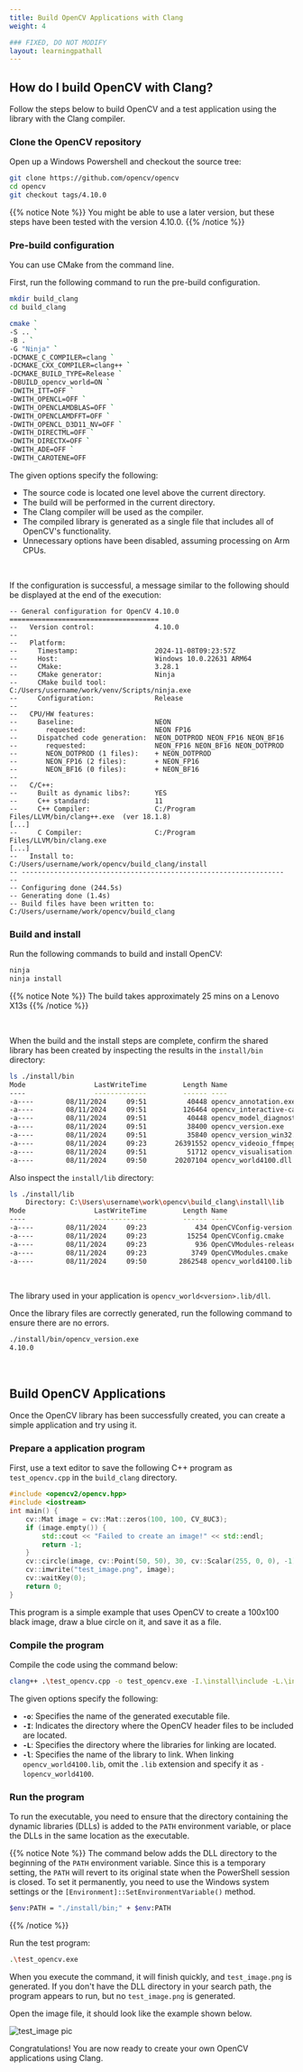 ```yaml
---
title: Build OpenCV Applications with Clang
weight: 4

### FIXED, DO NOT MODIFY
layout: learningpathall
---
```


## How do I build OpenCV with Clang?

Follow the steps below to build OpenCV and a test application using the library with the Clang compiler.

### Clone the OpenCV repository

Open up a Windows Powershell and checkout the source tree:

```bash
git clone https://github.com/opencv/opencv
cd opencv
git checkout tags/4.10.0
```

{{% notice Note %}}
You might be able to use a later version, but these steps have been tested with the version 4.10.0.
{{% /notice %}}

### Pre-build configuration

You can use CMake from the command line. 

First, run the following command to run the pre-build configuration. 

```bash
mkdir build_clang
cd build_clang

cmake `
-S .. `
-B . `
-G "Ninja" `
-DCMAKE_C_COMPILER=clang `
-DCMAKE_CXX_COMPILER=clang++ `
-DCMAKE_BUILD_TYPE=Release `
-DBUILD_opencv_world=ON `
-DWITH_ITT=OFF `
-DWITH_OPENCL=OFF `
-DWITH_OPENCLAMDBLAS=OFF `
-DWITH_OPENCLAMDFFT=OFF `
-DWITH_OPENCL_D3D11_NV=OFF `
-DWITH_DIRECTML=OFF `
-DWITH_DIRECTX=OFF `
-DWITH_ADE=OFF `
-DWITH_CAROTENE=OFF
```

The given options specify the following:
- The source code is located one level above the current directory.
- The build will be performed in the current directory.
- The Clang compiler will be used as the compiler.
- The compiled library is generated as a single file that includes all of OpenCV's functionality.
- Unnecessary options have been disabled, assuming processing on Arm CPUs.

&nbsp;

If the configuration is successful, a message similar to the following should be displayed at the end of the execution:

```
-- General configuration for OpenCV 4.10.0 =====================================
--   Version control:               4.10.0
--
--   Platform:
--     Timestamp:                   2024-11-08T09:23:57Z
--     Host:                        Windows 10.0.22631 ARM64
--     CMake:                       3.28.1
--     CMake generator:             Ninja
--     CMake build tool:            C:/Users/username/work/venv/Scripts/ninja.exe
--     Configuration:               Release
--
--   CPU/HW features:
--     Baseline:                    NEON
--       requested:                 NEON FP16
--     Dispatched code generation:  NEON_DOTPROD NEON_FP16 NEON_BF16
--       requested:                 NEON_FP16 NEON_BF16 NEON_DOTPROD
--       NEON_DOTPROD (1 files):    + NEON_DOTPROD
--       NEON_FP16 (2 files):       + NEON_FP16
--       NEON_BF16 (0 files):       + NEON_BF16
--
--   C/C++:
--     Built as dynamic libs?:      YES
--     C++ standard:                11
--     C++ Compiler:                C:/Program Files/LLVM/bin/clang++.exe  (ver 18.1.8)
[...]
--     C Compiler:                  C:/Program Files/LLVM/bin/clang.exe
[...]
--   Install to:                    C:/Users/username/work/opencv/build_clang/install
-- -----------------------------------------------------------------
--
-- Configuring done (244.5s)
-- Generating done (1.4s)
-- Build files have been written to: C:/Users/username/work/opencv/build_clang
```

### Build and install

Run the following commands to build and install OpenCV:

```bash
ninja
ninja install
```

{{% notice Note %}}
The build takes approximately 25 mins on a Lenovo X13s
{{% /notice %}}

&nbsp;

When the build and the install steps are complete, confirm the shared library has been created by inspecting the results in the `install/bin` directory:

```bash { output_lines = "2-11" }
ls ./install/bin
Mode                 LastWriteTime         Length Name
----                 -------------         ------ ----
-a----        08/11/2024     09:51          40448 opencv_annotation.exe
-a----        08/11/2024     09:51         126464 opencv_interactive-calibration.exe
-a----        08/11/2024     09:51          40448 opencv_model_diagnostics.exe
-a----        08/11/2024     09:51          38400 opencv_version.exe
-a----        08/11/2024     09:51          35840 opencv_version_win32.exe
-a----        08/11/2024     09:23       26391552 opencv_videoio_ffmpeg4100_64.dll
-a----        08/11/2024     09:51          51712 opencv_visualisation.exe
-a----        08/11/2024     09:50       20207104 opencv_world4100.dll
```

Also inspect the  `install/lib` directory:

```bash { output_lines = "2-9" }
ls ./install/lib
    Directory: C:\Users\username\work\opencv\build_clang\install\lib
Mode                 LastWriteTime         Length Name
----                 -------------         ------ ----
-a----        08/11/2024     09:23            434 OpenCVConfig-version.cmake
-a----        08/11/2024     09:23          15254 OpenCVConfig.cmake
-a----        08/11/2024     09:23            936 OpenCVModules-release.cmake
-a----        08/11/2024     09:23           3749 OpenCVModules.cmake
-a----        08/11/2024     09:50        2862548 opencv_world4100.lib
```

&nbsp;

The library used in your application is `opencv_world<version>.lib/dll`. 

Once the library files are correctly generated, run the following command to ensure there are no errors.

```bash { output_lines = "2" }
./install/bin/opencv_version.exe
4.10.0
```

&nbsp;

## Build OpenCV Applications

Once the OpenCV library has been successfully created, you can create a simple application and try using it.

### Prepare a application program

First, use a text editor to save the following C++ program as `test_opencv.cpp` in the `build_clang` directory.

```cpp
#include <opencv2/opencv.hpp>
#include <iostream>
int main() {
    cv::Mat image = cv::Mat::zeros(100, 100, CV_8UC3);
    if (image.empty()) {
        std::cout << "Failed to create an image!" << std::endl;
        return -1;
    }
    cv::circle(image, cv::Point(50, 50), 30, cv::Scalar(255, 0, 0), -1);
    cv::imwrite("test_image.png", image);
    cv::waitKey(0);
    return 0;
}
```

This program is a simple example that uses OpenCV to create a 100x100 black image, draw a blue circle on it, and save it as a file.

### Compile the program

Compile the code using the command below: 

```bash
clang++ .\test_opencv.cpp -o test_opencv.exe -I.\install\include -L.\install\lib -lopencv_world4100
```

The given options specify the following:
* __`-o`__: Specifies the name of the generated executable file.
* __`-I`__: Indicates the directory where the OpenCV header files to be included are located.
* __`-L`__: Specifies the directory where the libraries for linking are located.
* __`-l`__: Specifies the name of the library to link. When linking `opencv_world4100.lib`, omit the `.lib` extension and specify it as `-lopencv_world4100`.

### Run the program

To run the executable, you need to ensure that the directory containing the dynamic libraries (DLLs) is added to the `PATH` environment variable, or place the DLLs in the same location as the executable. 

{{% notice Note %}}
The command below adds the DLL directory to the beginning of the `PATH` environment variable. Since this is a temporary setting, the `PATH` will revert to its original state when the PowerShell session is closed. To set it permanently, you need to use the Windows system settings or the `[Environment]::SetEnvironmentVariable()` method.

```bash
$env:PATH = "./install/bin;" + $env:PATH
```
{{% /notice %}}

Run the test program:

```bash
.\test_opencv.exe
```

When you execute the command, it will finish quickly, and `test_image.png` is generated. If you don't have the DLL directory in your search path, the program appears to run, but no `test_image.png` is generated. 

Open the image file, it should look like the example shown below.

![test_image pic](test_image.png "test_image.png")

Congratulations! You are now ready to create your own OpenCV applications using Clang.
